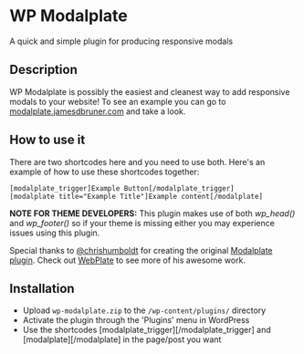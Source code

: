 WP Modalplate
===

A quick and simple plugin for producing responsive modals

## Description

WP Modalplate is possibly the easiest and cleanest way to add responsive modals to your website!  To see an example you can go to <a href="http://modalplate.jamesdbruner.com">modalplate.jamesdbruner.com</a> and take a look.

## How to use it

There are two shortcodes here and you need to use both.  Here's an example of how to use these shortcodes together:

```
[modalplate_trigger]Example Button[/modalplate_trigger]
[modalplate title="Example Title"]Example content[/modalplate]
```

**NOTE FOR THEME DEVELOPERS:** This plugin makes use of both *wp_head()* and *wp_footer()* so if your theme is missing either you may experience issues using this plugin.

Special thanks to <a href="https://twitter.com/chrishumboldt">@chrishumboldt</a> for creating the original <a href="http://getwebplate.com/plugins/modalplate">Modalplate plugin</a>.  Check out <a href="http://getwebplate.com/">WebPlate</a> to see more of his awesome work. 

## Installation

 * Upload `wp-modalplate.zip` to the `/wp-content/plugins/` directory
 * Activate the plugin through the 'Plugins' menu in WordPress
 * Use the shortcodes [modalplate_trigger][/modalplate_trigger] and [modalplate][/modalplate] in the page/post you want